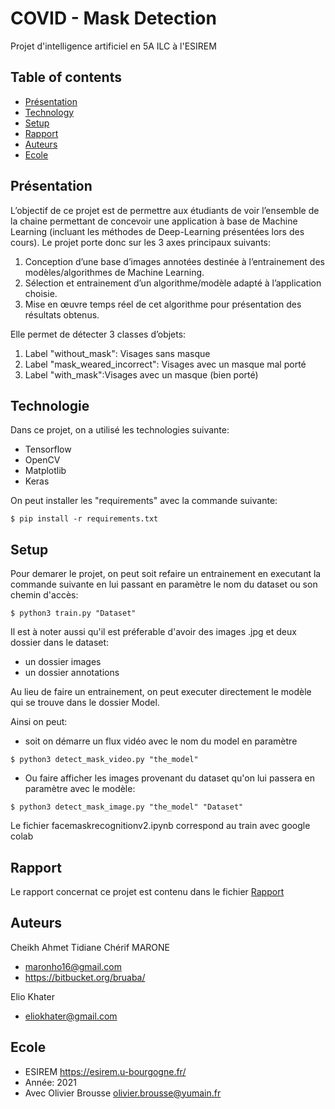 # COVID - Mask Detection

Projet d'intelligence artificiel en 5A ILC à l'ESIREM

## Table of contents
* [Présentation](#présentation)
* [Technology](#technology)
* [Setup](#setup)
* [Rapport](#rapport)
* [Auteurs](#auteurs)
* [Ecole](#Ecole)


## Présentation

L’objectif de ce projet est de permettre aux étudiants de voir l’ensemble de la chaine permettant  de  concevoir  une  application  à  base  de  Machine  Learning  (incluant  les méthodes de Deep-Learning présentées lors des cours). 
Le projet porte donc sur les 3 axes principaux suivants:
1. Conception  d’une  base  d’images  annotées  destinée  à  l’entrainement  des modèles/algorithmes de Machine Learning.
2. Sélection  et  entrainement  d’un  algorithme/modèle  adapté  à  l’application choisie.
3. Mise en œuvre temps réel de cet algorithme pour présentation des résultats obtenus.

Elle permet de détecter 3 classes d’objets:
1. Label "without_mask": Visages sans masque
2. Label "mask_weared_incorrect": Visages avec un masque mal porté
3. Label "with_mask":Visages avec un masque (bien porté)


## Technologie
Dans ce projet, on a utilisé les technologies suivante:
* Tensorflow
* OpenCV
* Matplotlib
* Keras

On peut installer les "requirements" avec la commande suivante:

```
$ pip install -r requirements.txt
```

## Setup
Pour demarer le projet, on peut soit refaire un entrainement en executant la commande suivante en lui passant en paramètre le nom du dataset ou son chemin d'accès:
```
$ python3 train.py "Dataset" 
```
Il est à noter aussi qu'il est préferable d'avoir des images .jpg et deux dossier dans le dataset:
* un dossier images 
* un dossier annotations

Au lieu de faire un entrainement, on peut executer directement le modèle qui se trouve dans le dossier Model.

Ainsi on peut:

* soit on démarre un flux vidéo avec le nom du model en paramètre
```
$ python3 detect_mask_video.py "the_model" 
```

* Ou faire afficher les images provenant du dataset qu'on lui passera en paramètre avec le modèle:
```
$ python3 detect_mask_image.py "the_model" "Dataset"
```

Le fichier facemaskrecognitionv2.ipynb correspond au train avec google colab

## Rapport
Le rapport concernat ce projet est contenu dans le fichier [Rapport](https://github.com/bruaba/mask_detection/blob/main/Rapport.pdf)

## Auteurs
Cheikh Ahmet Tidiane Chérif MARONE 
* maronho16@gmail.com 
* https://bitbucket.org/bruaba/

Elio Khater
* eliokhater@gmail.com




## Ecole
* ESIREM https://esirem.u-bourgogne.fr/
* Année: 2021
* Avec Olivier Brousse olivier.brousse@yumain.fr

